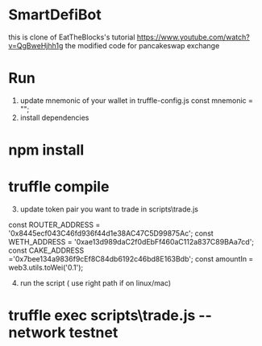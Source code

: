 # SmartDefiBot

this is clone of EatTheBlocks's tutorial  https://www.youtube.com/watch?v=QgBweHjhh1g
the modified code for pancakeswap exchange

# Run #
1. update mnemonic of your wallet in truffle-config.js
const mnemonic = "";
2. install dependencies
# npm install
# truffle compile

3. update token pair you want to trade in scripts\trade.js

const ROUTER_ADDRESS = '0x8445ecf043C46fd936f44d1e38AC47C5D99875Ac';
const WETH_ADDRESS = '0xae13d989daC2f0dEbFf460aC112a837C89BAa7cd';
const CAKE_ADDRESS ='0x7bee134a9836f9cEf8C84db6192c46bd8E163Bdb';
const amountIn = web3.utils.toWei('0.1');

4. run the script ( use right path if on linux/mac)
# truffle exec scripts\trade.js --network testnet